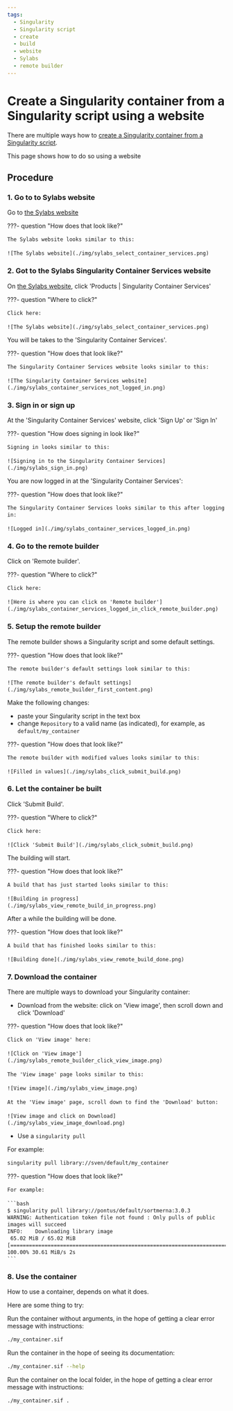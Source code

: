 ```yaml
---
tags:
  - Singularity
  - Singularity script
  - create
  - build
  - website
  - Sylabs
  - remote builder
---
```


# Create a Singularity container from a Singularity script using a website

There are multiple ways how to [create a Singularity container from a Singularity script](create_singularity_container_from_a_singularity_script.md).

This page shows how to do so using a website

## Procedure

### 1. Go to to Sylabs website

Go to [the Sylabs website](https://www.sylabs.io/)

???- question "How does that look like?"

    The Sylabs website looks similar to this:

    ![The Sylabs website](./img/sylabs_select_container_services.png)

### 2. Got to the Sylabs Singularity Container Services website

On [the Sylabs website](https://www.sylabs.io/),
click 'Products | Singularity Container Services'

???- question "Where to click?"

    Click here:

    ![The Sylabs website](./img/sylabs_select_container_services.png)

You will be takes to the 'Singularity Container Services'.

???- question "How does that look like?"

    The Singularity Container Services website looks similar to this:

    ![The Singularity Container Services website](./img/sylabs_container_services_not_logged_in.png)

### 3. Sign in or sign up

At the 'Singularity Container Services' website, click 'Sign Up' or 'Sign In'

???- question "How does signing in look like?"

    Signing in looks similar to this:

    ![Signing in to the Singularity Container Services](./img/sylabs_sign_in.png)

You are now logged in at the 'Singularity Container Services':

???- question "How does that look like?"

    The Singularity Container Services looks similar to this after logging in:

    ![Logged in](./img/sylabs_container_services_logged_in.png)

### 4. Go to the remote builder

Click on 'Remote builder'.

???- question "Where to click?"

    Click here:

    ![Here is where you can click on 'Remote builder'](./img/sylabs_container_services_logged_in_click_remote_builder.png)

### 5. Setup the remote builder

The remote builder shows a Singularity script and some default settings.

???- question "How does that look like?"

    The remote builder's default settings look similar to this:

    ![The remote builder's default settings](./img/sylabs_remote_builder_first_content.png)

Make the following changes:

- paste your Singularity script in the text box
- change `Repository` to a valid name (as indicated), for example, as `default/my_container`

???- question "How does that look like?"

    The remote builder with modified values looks similar to this:

    ![Filled in values](./img/sylabs_click_submit_build.png)

### 6. Let the container be built

Click 'Submit Build'.

???- question "Where to click?"

    Click here:

    ![Click 'Submit Build'](./img/sylabs_click_submit_build.png)

The building will start.

???- question "How does that look like?"

    A build that has just started looks similar to this:

    ![Building in progress](./img/sylabs_view_remote_build_in_progress.png)

After a while the building will be done.

???- question "How does that look like?"

    A build that has finished looks similar to this:

    ![Building done](./img/sylabs_view_remote_build_done.png)

### 7. Download the container

There are multiple ways to download your Singularity container:

- Download from the website: click on 'View image',
  then scroll down and click 'Download'

???- question "How does that look like?"

    Click on 'View image' here:

    ![Click on 'View image'](./img/sylabs_remote_builder_click_view_image.png)

    The 'View image' page looks similar to this:

    ![View image](./img/sylabs_view_image.png)

    At the 'View image' page, scroll down to find the 'Download' button:

    ![View image and click on Download](./img/sylabs_view_image_download.png)

- Use a `singularity pull`

For example:

```bash
singularity pull library://sven/default/my_container
````

???- question "How does that look like?"

    For example:

    ```bash
    $ singularity pull library://pontus/default/sortmerna:3.0.3
    WARNING: Authentication token file not found : Only pulls of public images will succeed
    INFO:    Downloading library image
     65.02 MiB / 65.02 MiB [=========================================================================================================================================] 100.00% 30.61 MiB/s 2s
    ```

### 8. Use the container

How to use a container, depends on what it does.

Here are some thing to try:

Run the container without arguments, in the hope of getting a clear error message with instructions:

```bash
./my_container.sif
```

Run the container in the hope of seeing its documentation:

```bash
./my_container.sif --help
```

Run the container on the local folder, in the hope of getting a clear error message with instructions:

```bash
./my_container.sif .
```
